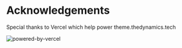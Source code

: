 # Acknowledgements
Special thanks to Vercel which help power theme.thedynamics.tech

![powered-by-vercel](https://vercel.com/?utm_source=thedyanmics&utm_campaign=oss)
